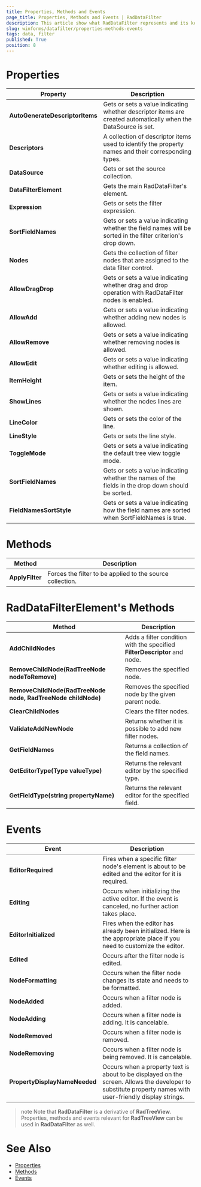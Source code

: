 ```yaml
---
title: Properties, Methods and Events
page_title: Properties, Methods and Events | RadDataFilter
description: This article show what RadDataFilter represents and its key features. 
slug: winforms/datafilter/properties-methods-events
tags: data, filter
published: True
position: 8
---
```


# Properties

|Property|Description|
|----|----|
|**AutoGenerateDescriptorItems**|Gets or sets a value indicating whether descriptor items are created automatically when the DataSource is set.|
|**Descriptors**|A collection of descriptor items used to identify the property names and their corresponding types.|
|**DataSource**|Gets or set the source collection.|
|**DataFilterElement**|Gets the main RadDataFilter's element.|
|**Expression**|Gets or sets the filter expression.|
|**SortFieldNames**|Gets or sets a value indicating whether the field names  will be sorted in the filter criterion's drop down.|
|**Nodes**|Gets the collection of filter nodes that are assigned to the data filter control.|
|**AllowDragDrop**| Gets or sets a value indicating whether drag and drop operation with RadDataFilter nodes is enabled.|
|**AllowAdd**|Gets or sets a value indicating whether adding new nodes is allowed.|
|**AllowRemove**|Gets or sets a value indicating whether removing nodes is allowed.|
|**AllowEdit**|Gets or sets a value indicating whether editing is allowed.|
|**ItemHeight**|Gets or sets the height of the item.|
|**ShowLines**|Gets or sets a value indicating whether the nodes lines are shown.|
|**LineColor**|Gets or sets the color of the line.|
|**LineStyle**|Gets or sets the line style.|
|**ToggleMode**|Gets or sets a value indicating the default tree view toggle mode.|
|**SortFieldNames**|Gets or sets a value indicating whether the names of the fields in the drop down should be sorted.|
|**FieldNamesSortStyle**|Gets or sets a value indicating how the field names are sorted when SortFieldNames is true.|

# Methods

|Method|Description|
|----|----|
|**ApplyFilter**|Forces the filter to be applied to the source collection.|

# RadDataFilterElement's Methods

|Method|Description|
|----|----|
|**AddChildNodes**|Adds a filter condition with the specified **FilterDescriptor** and node.|
|**RemoveChildNode(RadTreeNode nodeToRemove)**|Removes the specified node.|
|**RemoveChildNode(RadTreeNode node, RadTreeNode childNode)**|Removes the specified node by the given parent node.|
|**ClearChildNodes**|Clears the filter nodes.|
|**ValidateAddNewNode**|Returns whether it is possible to add new filter nodes.|
|**GetFieldNames**|Returns a collection of the field names.|
|**GetEditorType(Type valueType)**|Returns the relevant editor by the specified type.|
|**GetFieldType(string propertyName)**|Returns the relevant editor for the specified field.|

# Events

|Event|Description|
|----|----|
|**EditorRequired**|Fires when a specific filter node's element is about to be edited and the editor for it is required.|
|**Editing**|Occurs when initializing the active editor. If the event is canceled, no further action takes place.|
|**EditorInitialized**|Fires when the editor has already been initialized. Here is the appropriate place if you need to customize the editor.|
|**Edited**|Occurs after the filter node is edited.|
|**NodeFormatting**|Occurs when the filter node changes its state and needs to be formatted.|
|**NodeAdded**|Occurs when a filter node is added.|
|**NodeAdding**|Occurs when a filter node is adding. It is cancelable.|
|**NodeRemoved**|Occurs when a filter node is removed.|
|**NodeRemoving**|Occurs when a filter node is being removed. It is cancelable.|
|**PropertyDisplayNameNeeded**|Occurs when a property text is about to be displayed on the screen. Allows the developer to substitute property names with user-friendly display strings.|


>note Note that **RadDataFilter** is a derivative of **RadTreeView**. Properties, methods and events relevant for **RadTreeView** can be used in **RadDataFilter** as well.

# See Also

* [Properties](http://docs.telerik.com/devtools/winforms/api/html/properties_t_telerik_wincontrols_ui_raddatafilter.htm)
* [Methods](http://docs.telerik.com/devtools/winforms/api/html/methods_t_telerik_wincontrols_ui_raddatafilter.htm)
* [Events](http://docs.telerik.com/devtools/winforms/api/html/events_t_telerik_wincontrols_ui_raddatafilter.htm)

 
